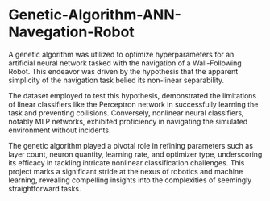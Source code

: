 # Genetic-Algorithm-ANN-Navegation-Robot
A genetic algorithm was utilized to optimize hyperparameters for an artificial neural network tasked with the navigation of a Wall-Following Robot. This endeavor was driven by the hypothesis that the apparent simplicity of the navigation task belied its non-linear separability. 

The dataset employed to test this hypothesis, demonstrated the limitations of linear classifiers like the Perceptron network in successfully learning the task and preventing collisions. Conversely, nonlinear neural classifiers, notably MLP networks, exhibited proficiency in navigating the simulated environment without incidents. 

The genetic algorithm played a pivotal role in refining parameters such as layer count, neuron quantity, learning rate, and optimizer type, underscoring its efficacy in tackling intricate nonlinear classification challenges. This project marks a significant stride at the nexus of robotics and machine learning, revealing compelling insights into the complexities of seemingly straightforward tasks. 
